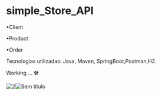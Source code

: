 # simple_Store_API

•Client

•Product

•Order

Tecnologias utilizadas: Java, Maven, SpringBoot,Postman,H2.

Working ... 🛠

![2](https://github.com/hanspeterdietiker/simple_Store_API/assets/126719678/328b6fb1-3bb2-4305-8b64-9a0e1c79294f)![Sem título](https://github.com/hanspeterdietiker/simple_Store_API/assets/126719678/4ecdf95e-c2b9-4a38-8d17-6ee9391926b4)

